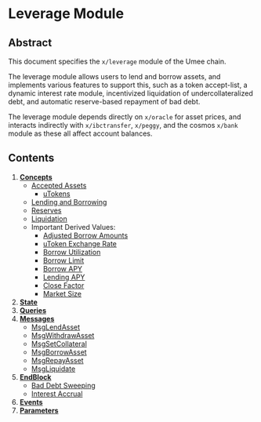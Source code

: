 # Leverage Module

## Abstract

This document specifies the `x/leverage` module of the Umee chain.

The leverage module allows users to lend and borrow assets, and implements various features to support this, such as a token accept-list, a dynamic interest rate module, incentivized liquidation of undercollateralized debt, and automatic reserve-based repayment of bad debt.

The leverage module depends directly on `x/oracle` for asset prices, and interacts indirectly with `x/ibctransfer`, `x/peggy`, and the cosmos `x/bank` module as these all affect account balances.

## Contents

1. **[Concepts](01_concepts.md)**
    - [Accepted Assets](01_concepts.md#Accepted-Assets)
        - [uTokens](01_concepts.md#uTokens)
    - [Lending and Borrowing](01_concepts.md#Lending-and-Borrowing)
    - [Reserves](01_concepts.md#Reserves)
    - [Liquidation](01_concepts.md#Liquidation)
    - Important Derived Values:
        - [Adjusted Borrow Amounts](01_concepts.md#Adjusted-Borrow-Amounts)
        - [uToken Exchange Rate](01_concepts.md#uToken-Exchange-Rate)
        - [Borrow Utilization](01_concepts.md#Borrow-Utilization)
        - [Borrow Limit](01_concepts.md#Borrow-Limit)
        - [Borrow APY](01_concepts.md#Borrow-APY)
        - [Lending APY](01_concepts.md#Lending-APY)
        - [Close Factor](01_concepts.md#Close-Factor)
        - [Market Size](01_concepts.md#Market-Size)
2. **[State](02_state.md)**
3. **[Queries](03_queries.md)**
4. **[Messages](04_messages.md)**
    - [MsgLendAsset](04_messages.md#MsgLendAsset)
    - [MsgWithdrawAsset](04_messages.md#MsgWithdrawAsset)
    - [MsgSetCollateral](04_messages.md#MsgSetCollateral)
    - [MsgBorrowAsset](04_messages.md#MsgBorrowAsset)
    - [MsgRepayAsset](04_messages.md#MsgRepayAsset)
    - [MsgLiquidate](04_messages.md#MsgLiquidate)
5. **[EndBlock](05_endblock.md)**
    - [Bad Debt Sweeping](05_endblock.md#Sweep-Bad-Debt)
    - [Interest Accrual](05_endblock.md#Accrue-Interest)
6. **[Events](06_events.md)**
7. **[Parameters](07_params.md)**
